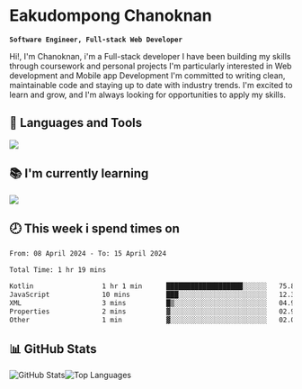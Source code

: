 # Eakudompong Chanoknan

**`Software Engineer, Full-stack Web Developer`**

<p>Hi!, I'm Chanoknan, i'm a Full-stack developer I have been building my skills
through coursework and personal projects I'm particularly interested in Web development
and Mobile app Development I'm committed to writing clean, maintainable
code and staying up to date with industry trends. I'm excited to learn
and grow, and I'm always looking for opportunities to apply my skills.</p>

## 🔧 Languages and Tools

  <a href="https://skillicons.dev">
    <img src="https://skillicons.dev/icons?i=typescript,javascript,html,css,php,java,python,laravel,nodejs,mongodb,react,nextjs,tailwind,mysql,planetscale,postgres,firebase&perline=9" />
  </a>
  
## 📚 I'm currently learning
  <a href="https://skillicons.dev">
    <img src="https://skillicons.dev/icons?i=go,rust,kotlin,androidstudio,graphql,docker,kubernetes,gcp,aws" />
  </a>

## 🕗 This week i spend times on

<!--START_SECTION:waka-->

```txt
From: 08 April 2024 - To: 15 April 2024

Total Time: 1 hr 19 mins

Kotlin                 1 hr 1 min      ███████████████████░░░░░░   75.81 %
JavaScript             10 mins         ███░░░░░░░░░░░░░░░░░░░░░░   12.39 %
XML                    3 mins          █▒░░░░░░░░░░░░░░░░░░░░░░░   04.91 %
Properties             2 mins          ▓░░░░░░░░░░░░░░░░░░░░░░░░   02.97 %
Other                  1 min           ▓░░░░░░░░░░░░░░░░░░░░░░░░   02.00 %
```

<!--END_SECTION:waka-->

## 📊 GitHub Stats

<p style="display: flex">
  <img alt="GitHub Stats" src="https://github-readme-stats.vercel.app/api?username=EC-9624&show_icons=true&theme=gruvbox&count_private=true"/>
  <img alt="Top Languages" src="https://github-readme-stats.vercel.app/api/top-langs/?username=EC-9624&layout=compact&theme=gruvbox" />  
</p>
